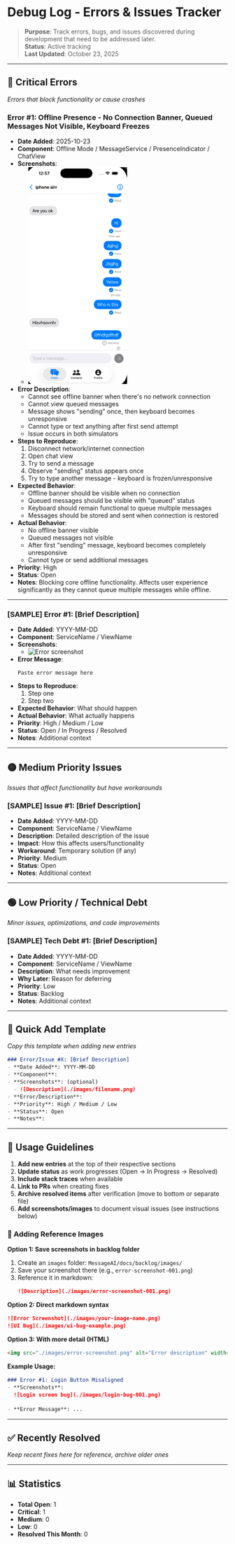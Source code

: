 # Debug Log - Errors & Issues Tracker

> **Purpose**: Track errors, bugs, and issues discovered during development that need to be addressed later.  
> **Status**: Active tracking  
> **Last Updated**: October 23, 2025

---

## 🔴 Critical Errors
_Errors that block functionality or cause crashes_

### Error #1: Offline Presence - No Connection Banner, Queued Messages Not Visible, Keyboard Freezes
- **Date Added**: 2025-10-23
- **Component**: Offline Mode / MessageService / PresenceIndicator / ChatView
- **Screenshots**: 
  - ![Offline queue error](./images/error%20queue%20offline.png)
- **Error Description**: 
  - Cannot see offline banner when there's no network connection
  - Cannot view queued messages
  - Message shows "sending" once, then keyboard becomes unresponsive
  - Cannot type or text anything after first send attempt
  - Issue occurs in both simulators
- **Steps to Reproduce**:
  1. Disconnect network/internet connection
  2. Open chat view
  3. Try to send a message
  4. Observe "sending" status appears once
  5. Try to type another message - keyboard is frozen/unresponsive
- **Expected Behavior**: 
  - Offline banner should be visible when no connection
  - Queued messages should be visible with "queued" status
  - Keyboard should remain functional to queue multiple messages
  - Messages should be stored and sent when connection is restored
- **Actual Behavior**: 
  - No offline banner visible
  - Queued messages not visible
  - After first "sending" message, keyboard becomes completely unresponsive
  - Cannot type or send additional messages
- **Priority**: High
- **Status**: Open
- **Notes**: Blocking core offline functionality. Affects user experience significantly as they cannot queue multiple messages while offline.

---

### [SAMPLE] Error #1: [Brief Description]
- **Date Added**: YYYY-MM-DD
- **Component**: ServiceName / ViewName
- **Screenshots**: 
  - ![Error screenshot](./images/error-001.png)
- **Error Message**: 
  ```
  Paste error message here
  ```
- **Steps to Reproduce**:
  1. Step one
  2. Step two
- **Expected Behavior**: What should happen
- **Actual Behavior**: What actually happens
- **Priority**: High / Medium / Low
- **Status**: Open / In Progress / Resolved
- **Notes**: Additional context

---

## 🟡 Medium Priority Issues
_Issues that affect functionality but have workarounds_

### [SAMPLE] Issue #1: [Brief Description]
- **Date Added**: YYYY-MM-DD
- **Component**: ServiceName / ViewName
- **Description**: Detailed description of the issue
- **Impact**: How this affects users/functionality
- **Workaround**: Temporary solution (if any)
- **Priority**: Medium
- **Status**: Open
- **Notes**: Additional context

---

## 🟢 Low Priority / Technical Debt
_Minor issues, optimizations, and code improvements_

### [SAMPLE] Tech Debt #1: [Brief Description]
- **Date Added**: YYYY-MM-DD
- **Component**: ServiceName / ViewName
- **Description**: What needs improvement
- **Why Later**: Reason for deferring
- **Priority**: Low
- **Status**: Backlog
- **Notes**: Additional context

---

## 📝 Quick Add Template
_Copy this template when adding new entries_

```markdown
### Error/Issue #X: [Brief Description]
- **Date Added**: YYYY-MM-DD
- **Component**: 
- **Screenshots**: (optional)
  - ![Description](./images/filename.png)
- **Error/Description**: 
- **Priority**: High / Medium / Low
- **Status**: Open
- **Notes**: 
```

---

## 🎯 Usage Guidelines

1. **Add new entries** at the top of their respective sections
2. **Update status** as work progresses (Open → In Progress → Resolved)
3. **Include stack traces** when available
4. **Link to PRs** when creating fixes
5. **Archive resolved items** after verification (move to bottom or separate file)
6. **Add screenshots/images** to document visual issues (see instructions below)

### 📸 Adding Reference Images

**Option 1: Save screenshots in backlog folder**
1. Create an `images` folder: `MessageAI/docs/backlog/images/`
2. Save your screenshot there (e.g., `error-screenshot-001.png`)
3. Reference it in markdown:
   ```markdown
   ![Description](./images/error-screenshot-001.png)
   ```

**Option 2: Direct markdown syntax**
```markdown
![Error Screenshot](./images/your-image-name.png)
![UI Bug](./images/ui-bug-example.png)
```

**Option 3: With more detail (HTML)**
```html
<img src="./images/error-screenshot.png" alt="Error description" width="600">
```

**Example Usage:**
```markdown
### Error #1: Login Button Misaligned
- **Screenshots**: 
  ![Login screen bug](./images/login-bug-001.png)
  
- **Error Message**: ...
```

---

## ✅ Recently Resolved
_Keep recent fixes here for reference, archive older ones_

---

## 📊 Statistics
- **Total Open**: 1
- **Critical**: 1
- **Medium**: 0
- **Low**: 0
- **Resolved This Month**: 0

